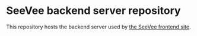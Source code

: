 # SeeVee backend server repository

This repository hosts the backend server used by [the SeeVee frontend site](https://github.com/colbygallup/seevee-site).